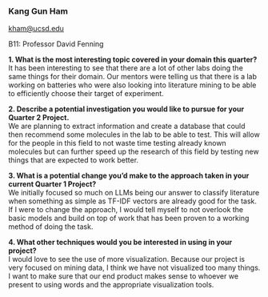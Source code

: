 ### Kang Gun Ham
kham@ucsd.edu

B11: Professor David Fenning


**1. What is the most interesting topic covered in your domain this quarter?**  
It has been interesting to see that there are a lot of other labs doing the same things for their domain. Our mentors were telling us that there is a lab working on batteries who were also looking into literature mining to be able to efficiently choose their target of experiment.

**2. Describe a potential investigation you would like to pursue for your Quarter 2 Project.**  
We are planning to extract information and create a database that could then recommend some molecules in the lab to be able to test. This will allow for the people in this field to not waste time testing already known molecules but can further speed up the research of this field by testing new things that are expected to work better.

**3. What is a potential change you’d make to the approach taken in your current Quarter 1 Project?**  
We initially focused so much on LLMs being our answer to classify literature when something as simple as TF-IDF vectors are already good for the task. If I were to change the approach, I would tell myself to not overlook the basic models and build on top of work that has been proven to a working method of doing the task.

**4. What other techniques would you be interested in using in your project?**  
I would love to see the use of more visualization. Because our project is very focused on mining data, I think we have not visualized too many things. I want to make sure that our end product makes sense to whoever we present to using words and the appropriate visualization tools.
